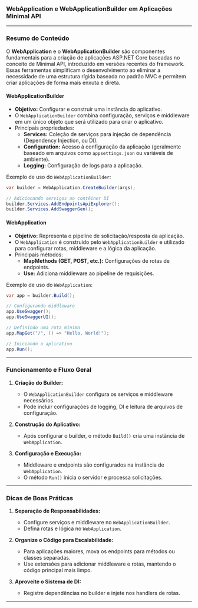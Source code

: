 ### **WebApplication e WebApplicationBuilder em Aplicações Minimal API**

---

### **Resumo do Conteúdo**

O **WebApplication** e o **WebApplicationBuilder** são componentes fundamentais para a criação de aplicações ASP.NET Core baseadas no conceito de Minimal API, introduzido em versões recentes do framework. Essas ferramentas simplificam o desenvolvimento ao eliminar a necessidade de uma estrutura rígida baseada no padrão MVC e permitem criar aplicações de forma mais enxuta e direta.

#### **WebApplicationBuilder**
- **Objetivo:** Configurar e construir uma instância do aplicativo.
- O `WebApplicationBuilder` combina configuração, serviços e middleware em um único objeto que será utilizado para criar o aplicativo.
- Principais propriedades:
  - **Services:** Coleção de serviços para injeção de dependência (Dependency Injection, ou DI).
  - **Configuration:** Acesso à configuração da aplicação (geralmente baseado em arquivos como `appsettings.json` ou variáveis de ambiente).
  - **Logging:** Configuração de logs para a aplicação.

Exemplo de uso do `WebApplicationBuilder`:
```csharp
var builder = WebApplication.CreateBuilder(args);

// Adicionando serviços ao contêiner DI
builder.Services.AddEndpointsApiExplorer();
builder.Services.AddSwaggerGen();
```

#### **WebApplication**
- **Objetivo:** Representa o pipeline de solicitação/resposta da aplicação.
- O `WebApplication` é construído pelo `WebApplicationBuilder` e utilizado para configurar rotas, middleware e a lógica da aplicação.
- Principais métodos:
  - **MapMethods (GET, POST, etc.):** Configurações de rotas de endpoints.
  - **Use:** Adiciona middleware ao pipeline de requisições.

Exemplo de uso do `WebApplication`:
```csharp
var app = builder.Build();

// Configurando middleware
app.UseSwagger();
app.UseSwaggerUI();

// Definindo uma rota mínima
app.MapGet("/", () => "Hello, World!");

// Iniciando o aplicativo
app.Run();
```

---

### **Funcionamento e Fluxo Geral**

1. **Criação do Builder:**
   - O `WebApplicationBuilder` configura os serviços e middleware necessários.
   - Pode incluir configurações de logging, DI e leitura de arquivos de configuração.

2. **Construção do Aplicativo:**
   - Após configurar o builder, o método `Build()` cria uma instância de `WebApplication`.

3. **Configuração e Execução:**
   - Middleware e endpoints são configurados na instância de `WebApplication`.
   - O método `Run()` inicia o servidor e processa solicitações.

---

### **Dicas de Boas Práticas**

1. **Separação de Responsabilidades:**
   - Configure serviços e middleware no `WebApplicationBuilder`.
   - Defina rotas e lógica no `WebApplication`.

2. **Organize o Código para Escalabilidade:**
   - Para aplicações maiores, mova os endpoints para métodos ou classes separadas.
   - Use extensões para adicionar middleware e rotas, mantendo o código principal mais limpo.

3. **Aproveite o Sistema de DI:**
   - Registre dependências no builder e injete nos handlers de rotas.

---